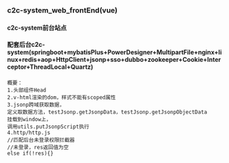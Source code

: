 ### c2c-system_web_frontEnd(vue)
#### c2c-system前台站点
#### 配套后台c2c-system(springboot+mybatisPlus+PowerDesigner+MultipartFile+nginx+linux+redis+aop+HttpClient+jsonp+sso+dubbo+zookeeper+Cookie+Interceptor+ThreadLocal+Quartz)
```
概要：
1.头部组件Head
2.v-html渲染的dom，样式不能有scoped属性
3.jsonp跨域获取数据，
定义取数据方法，testJsonp.getJsonpData，testJsonp.getJsonpObjectData
挂载到window上，
调用utils.putJsonpScript执行
4.http/http.js
//匹配后台未登录权限拦截器
//未登录，res返回值为空
else if(!res){}
```
